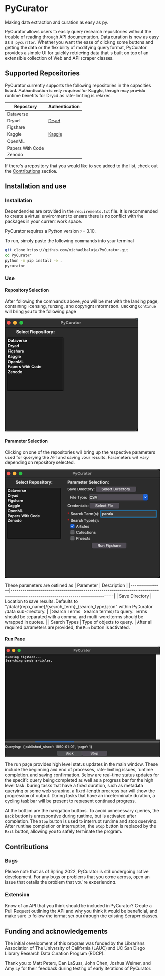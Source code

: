 # PyCurator
Making data extraction and curation as easy as py.

PyCurator allows users to easily query research repositories without the trouble of reading through API
documentation. Data curation is now as easy as ```$ pycurator```. Whether you want the ease of clicking
some buttons and getting the data or the flexibility of modifying query format, PyCurator provides a simple
UI for quickly retrieving data that is built on top of an extensible collection of Web and API scraper classes.

## Supported Repositories
PyCurator currently supports the following repositories in the capacities listed. Authentication is only required for Kaggle,
though may provide runtime benefits for Dryad as rate-limiting is relaxed.
 

| Repository           | Authentication                                                                               |
|----------------------|----------------------------------------------------------------------------------------------|
| Dataverse            |                                                                                              |
| Dryad                | [Dryad](https://github.com/CDL-Dryad/dryad-app/blob/main/documentation/apis/api_accounts.md) |
| Figshare             |                                                                                              |
| Kaggle               | [Kaggle](https://www.kaggle.com/docs/api#authentication)                                     |
| OpenML               |                                                                                              |
| Papers With Code     |                                                                                              |                
| Zenodo               |                                                                                              |

If there's a repository that you would like to see added to the list, check out the [Contributions](#contributions) section.

## Installation and use
### Installation
Dependencies are provided in the ```requirements.txt``` file.
It is recommended to create a virtual environment to ensure there is no conflict with the packages
in your current work space.

PyCurator requires a Python version >= 3.10.

To run, simply paste the following commands into your terminal
```bash
git clone https://github.com/michaelbaluja/PyCurator.git
cd PyCurator
python -m pip install -e .
pycurator
```

### Use
#### Repository Selection
After following the commands above, you will be met with the landing page, containing licensing, funding, and 
copyright information. Clicking ```Continue``` will bring you to the following page 

![Repository Selection Page](/images/repo_selection.png "Repository Selection Page")

#### Parameter Selection
Clicking on one of the repositories will bring up the respective parameters used for querying the API and 
saving your results. Parameters will vary depending on repository selected.

![Parameter Selection](/images/param_selection.png "Figshare Parameter Selection")

These parameters are outlined as
| Parameter      | Description                                                                                                                      |
|----------------|----------------------------------------------------------------------------------------------------------------------------------|
| Save Directory | Location to save results. Defaults to "/data/{repo_name}/{search_term}_{search_type}.json" within PyCurator /data sub-directory. |
| Search Terms   | Search term(s) to query. Terms should be separated with a comma, and multi-word terms should be wrapped in quotes.               |
| Search Types   | Type of objects to query.                                                                                                        |
After all required parameters are provided, the ```Run``` button is activated.

#### Run Page
![Run Page](/images/run_page.png "Run Page")

The run page provides high level status updates in the main window. These include the beginning and end
of processes, rate-limiting issues, runtime completion, and saving confirmation. Below are real-time status updates for the 
specific query being completed as well as a progress bar for the high level task. During tasks that have
a fixed duration, such as metadata querying or some web scraping, a fixed-length progress bar will show
the progression of output. During tasks that have an indeterminate duration, a cycling task bar will be 
present to represent continued progress.

At the bottom are the navigation buttons. To avoid unnecessary queries, the ```Back``` button is unresponsive 
during runtime, but is activated after completion. The ```Stop``` button is used to interrupt runtime and stop querying.
After runtime completion or interruption, the ```Stop``` button is replaced by the ```Exit``` button, allowing you to 
safely terminate the program.

## Contributions
### Bugs
Please note that as of Spring 2022, PyCurator is still undergoing active development. For any bugs or problems that you come across, open an issue that details the problem that 
you're experiencing.

### Extension
Know of an API that you think should be included in PyCurator? Create a Pull Request outlining
the API and why you think it would be beneficial, and make sure to follow the format set out
through the existing Scraper classes.

## Funding and acknowledgements
The initial development of this program was funded by the Librarians Association of The University of California (LAUC) and UC San Diego Library Research Data Curation Program (RDCP).

Thank you to Matt Peters, Dan LaSusa, John Chen, Joshua Weimer, and Amy Ly for their feedback during testing of early iterations of PyCurator.
